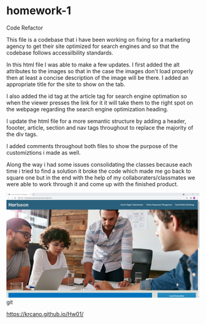 # homework-1
Code Refactor

This file is a codebase that i have been working on fixing for a marketing agency to get their site optimized for search engines and so that the codebase follows accessilbility standards.

In this html file I was able to make a few updates. I first added the alt attributes to the images so that in the case the images don't load properly then at least a concise description of the image will be there. I added an appropriate title for the site to show on the tab.

I also added the id tag at the article tag for search engine optimation so when the viewer presses the link for it it will take them to the right spot on the webpage regarding the search engine optimization heading.

I update the html file for a more semantic structure by adding a header, foooter, article, section and nav tags throughout to replace the majority of the div tags.

I added comments throughout both files to show the purpose of the customiztions i made  as well.

Along the way i had some issues consolidating the classes because each time i tried to find a solution it broke the code which made me go back to square one but in the end with the help of my collaboraters/classmates we were able to work through it and come up with the finished product.

![screenshot](./assets/images/Myscreenshot.png)git


https://krcano.github.io/Hw01/